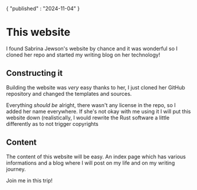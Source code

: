 {
"published" : "2024-11-04"
}

# This website

I found Sabrina Jewson's website by chance and it was wonderful so I cloned her
repo and started my writing blog on her technology!

## Constructing it 

Building the website was *very* easy thanks to her, I just cloned her GitHub
repository and changed the templates and sources. 

Everything _should be_ alright, there wasn't any license in the repo, so I added
her name everywhere. If she's not okay with me using it I will put this website
down (realistically, I would rewrite the Rust software a little differently as
to not trigger copyrights

## Content

The content of this website will be easy. An index page which has various
informations and a blog where I will post on my life and on my writing journey. 

Join me in this trip!

